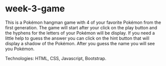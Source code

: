 # week-3-game

This is a Pokémon hangman game with 4 of your favorite Pokémon from the first generation. The game will start after your click on the play button and the hyphens for the letters of your Pokémon will be display. If you need a little help to guess the answer you can click on the hint button that will display a shadow of the Pokémon. After you guess the name you will see you Pokémon.

Technologies: HTML, CSS, Javascript, Bootstrap.
